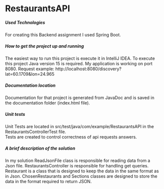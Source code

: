 # RestaurantsAPI

##### Used  Technologies
For creating this Backend assignment I used Spring Boot. 

##### How to get the project up and running
The easiest way to run this project is execute it in IntelliJ IDEA. To execute this project Java version 15 is required. My application is working on port 8080. 
Request example:
http://localhost:8080/discovery?lat=60.1709&lon=24.965 

##### Documentation location
Documentation for that project is generated from JavaDoc and is saved in the documentation folder  (index.html file). 


##### Unit tests
Unit Tests are located in src/test/java/com/example/RestaurantsAPI in the RestaurantsControllerTest file. <br>
Tests are created to control correctness of api requests answers. 

##### A brief description of the solution
In my solution ReadJsonFile class is responsible for reading data from a Json file. 
RestaurantsController is responsible for handling get queries. 
Restaurant is a class that is designed to keep the data in the same format as in Json.
ChosenRestaurants and Sections classes are designed to store the data in the format required to return JSON.


